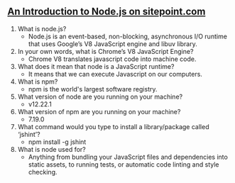 ## [An Introduction to Node.js on sitepoint.com](https://www.sitepoint.com/an-introduction-to-node-js)  

1. What is node.js?
    - Node.js is an event-based, non-blocking, asynchronous I/O runtime that uses Google’s V8 JavaScript engine and libuv library.
2. In your own words, what is Chrome’s V8 JavaScript Engine?
    - Chrome V8 translates javascript code into machine code.
3. What does it mean that node is a JavaScript runtime?
    - It means that we can execute Javascript on our computers.
4. What is npm?
    - npm is the world's largest software registry.
5. What version of node are you running on your machine?
    - v12.22.1
6. What version of npm are you running on your machine?
    - 7.19.0
7. What command would you type to install a library/package called ‘jshint’?
    - npm install -g jshint
8. What is node used for?
    - Anything from bundling your JavaScript files and dependencies into static assets, to running tests, or automatic code linting and style checking.
